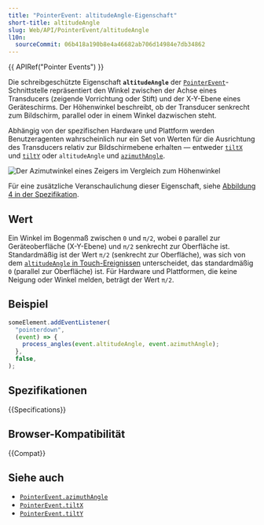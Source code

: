 ```yaml
---
title: "PointerEvent: altitudeAngle-Eigenschaft"
short-title: altitudeAngle
slug: Web/API/PointerEvent/altitudeAngle
l10n:
  sourceCommit: 06b418a190b8e4a46682ab706d14984e7db34862
---
```


{{ APIRef("Pointer Events") }}

Die schreibgeschützte Eigenschaft **`altitudeAngle`** der [`PointerEvent`](/de/docs/Web/API/PointerEvent)-Schnittstelle repräsentiert den Winkel zwischen der Achse eines Transducers (zeigende Vorrichtung oder Stift) und der X-Y-Ebene eines Geräteschirms. Der Höhenwinkel beschreibt, ob der Transducer senkrecht zum Bildschirm, parallel oder in einem Winkel dazwischen steht.

Abhängig von der spezifischen Hardware und Plattform werden Benutzeragenten wahrscheinlich nur ein Set von Werten für die Ausrichtung des Transducers relativ zur Bildschirmebene erhalten — entweder [`tiltX`](/de/docs/Web/API/PointerEvent/tiltx) und [`tiltY`](/de/docs/Web/API/PointerEvent/tilty) oder `altitudeAngle` und [`azimuthAngle`](/de/docs/Web/API/PointerEvent/azimuthAngle).

![Der Azimutwinkel eines Zeigers im Vergleich zum Höhenwinkel](./azimuth_altitude_angles.svg)

Für eine zusätzliche Veranschaulichung dieser Eigenschaft, siehe [Abbildung 4 in der Spezifikation](https://w3c.github.io/pointerevents/#figure_altitudeAngle).

## Wert

Ein Winkel im Bogenmaß zwischen `0` und `π/2`, wobei `0` parallel zur Geräteoberfläche (X-Y-Ebene) und `π/2` senkrecht zur Oberfläche ist. Standardmäßig ist der Wert `π/2` (senkrecht zur Oberfläche), was sich von dem [`altitudeAngle` in Touch-Ereignissen](https://w3c.github.io/touch-events/#dom-touch-altitudeangle) unterscheidet, das standardmäßig `0` (parallel zur Oberfläche) ist. Für Hardware und Plattformen, die keine Neigung oder Winkel melden, beträgt der Wert `π/2`.

## Beispiel

```js
someElement.addEventListener(
  "pointerdown",
  (event) => {
    process_angles(event.altitudeAngle, event.azimuthAngle);
  },
  false,
);
```

## Spezifikationen

{{Specifications}}

## Browser-Kompatibilität

{{Compat}}

## Siehe auch

- [`PointerEvent.azimuthAngle`](/de/docs/Web/API/PointerEvent/azimuthAngle)
- [`PointerEvent.tiltX`](/de/docs/Web/API/PointerEvent/tiltX)
- [`PointerEvent.tiltY`](/de/docs/Web/API/PointerEvent/tiltY)
